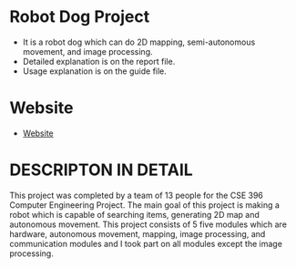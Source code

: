 # Robot Dog Project  

- It is a robot dog which can do 2D mapping, semi-autonomous movement, and image processing.  
- Detailed explanation is on the report file.  
- Usage explanation is on the guide file.  

# Website

- [Website](https://rintintingtu.com.tr/#main)


# DESCRIPTON IN DETAIL

This project was completed by a team of 13 people for the CSE 396 Computer Engineering Project. The main goal of this project is making a robot which is capable of searching items, generating 2D map and autonomous movement. This project consists of 5 five modules which are hardware, autonomous movement, mapping, image processing, and communication modules and I took part on all modules except the image processing.
